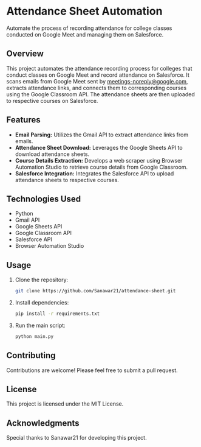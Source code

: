 # Attendance Sheet Automation

Automate the process of recording attendance for college classes conducted on Google Meet and managing them on Salesforce.

## Overview

This project automates the attendance recording process for colleges that conduct classes on Google Meet and record attendance on Salesforce. It scans emails from Google Meet sent by meetings-noreply@google.com, extracts attendance links, and connects them to corresponding courses using the Google Classroom API. The attendance sheets are then uploaded to respective courses on Salesforce.

## Features

- **Email Parsing:** Utilizes the Gmail API to extract attendance links from emails.
- **Attendance Sheet Download:** Leverages the Google Sheets API to download attendance sheets.
- **Course Details Extraction:** Develops a web scraper using Browser Automation Studio to retrieve course details from Google Classroom.
- **Salesforce Integration:** Integrates the Salesforce API to upload attendance sheets to respective courses.

## Technologies Used

- Python
- Gmail API
- Google Sheets API
- Google Classroom API
- Salesforce API
- Browser Automation Studio

## Usage

1. Clone the repository:

    ```bash
    git clone https://github.com/Sanawar21/attendance-sheet.git
    ```

2. Install dependencies:

    ```bash
    pip install -r requirements.txt
    ```

3. Run the main script:

    ```bash
    python main.py
    ```

## Contributing

Contributions are welcome! Please feel free to submit a pull request.

## License

This project is licensed under the MIT License.

## Acknowledgments

Special thanks to Sanawar21 for developing this project.
